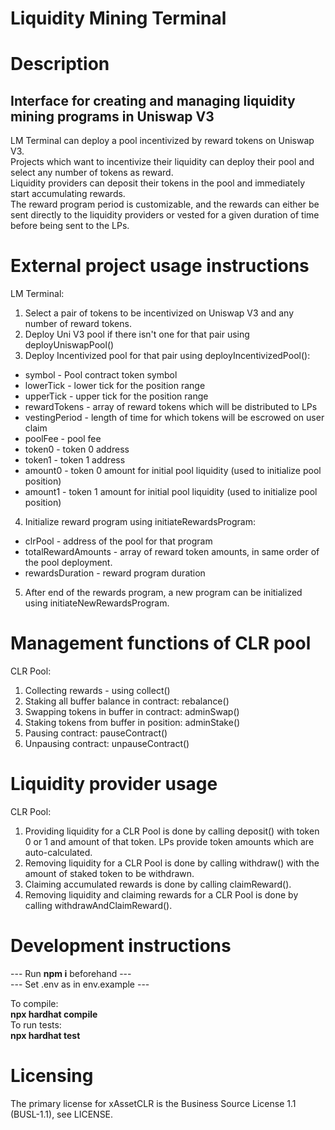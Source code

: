# Liquidity Mining Terminal

# Description
## Interface for creating and managing liquidity mining programs in Uniswap V3

LM Terminal can deploy a pool incentivized by reward tokens on Uniswap V3.   
Projects which want to incentivize their liquidity can deploy their pool and select any number of tokens as reward.  
Liquidity providers can deposit their tokens in the pool and immediately start accumulating rewards.  
The reward program period is customizable, and the rewards can either be sent directly to the liquidity providers or vested for a given duration of time before being sent to the LPs. 

# External project usage instructions

LM Terminal:
1. Select a pair of tokens to be incentivized on Uniswap V3 and any number of reward tokens.    
2. Deploy Uni V3 pool if there isn't one for that pair using deployUniswapPool()  
3. Deploy Incentivized pool for that pair using deployIncentivizedPool():
* symbol - Pool contract token symbol  
* lowerTick - lower tick for the position range  
* upperTick - upper tick for the position range  
* rewardTokens - array of reward tokens which will be distributed to LPs  
* vestingPeriod - length of time for which tokens will be escrowed on user claim
* poolFee - pool fee
* token0 - token 0 address
* token1 - token 1 address
* amount0 - token 0 amount for initial pool liquidity (used to initialize pool position)  
* amount1 - token 1 amount for initial pool liquidity (used to initialize pool position)  
4. Initialize reward program using initiateRewardsProgram:
* clrPool - address of the pool for that program  
* totalRewardAmounts - array of reward token amounts, in same order of the pool deployment.  
* rewardsDuration - reward program duration  
5. After end of the rewards program, a new program can be initialized using initiateNewRewardsProgram.  

# Management functions of CLR pool

CLR Pool:  
1. Collecting rewards - using collect()  
2. Staking all buffer balance in contract: rebalance()
3. Swapping tokens in buffer in contract: adminSwap()
4. Staking tokens from buffer in position: adminStake()
5. Pausing contract: pauseContract()
6. Unpausing contract: unpauseContract()

# Liquidity provider usage

CLR Pool:
1. Providing liquidity for a CLR Pool is done by calling deposit() with token 0 or 1 and amount of that token. LPs provide token amounts which are auto-calculated.  
2. Removing liquidity for a CLR Pool is done by calling withdraw() with the amount of staked token to be withdrawn.  
3. Claiming accumulated rewards is done by calling claimReward().  
4. Removing liquidity and claiming rewards for a CLR Pool is done by calling withdrawAndClaimReward().  

# Development instructions
--- Run **npm i** beforehand ---  
--- Set .env as in env.example ---  

To compile:  
**npx hardhat compile**  
To run tests:  
**npx hardhat test**  

# Licensing
The primary license for xAssetCLR is the Business Source License 1.1 (BUSL-1.1), see LICENSE.